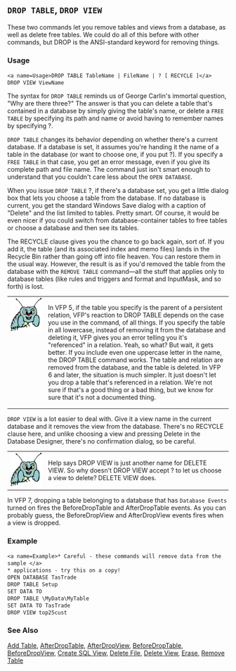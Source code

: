 ## <a name=Title>`DROP TABLE`, `DROP VIEW`</a>
<a name=Introduction>These two commands let you remove tables and views from a database, as well as delete free tables. We could do all of this before with other commands, but DROP is the ANSI-standard keyword for removing things.</a>
### Usage

```foxpro
<a name=Usage>DROP TABLE TableName | FileName | ? [ RECYCLE ]</a>
DROP VIEW ViewName
```
<a name=Body>The syntax for `DROP TABLE` reminds us of George Carlin's immortal question, "Why are there three?" The answer is that you can delete a table that's contained in a database by simply giving the table's name, or delete a `FREE TABLE` by specifying its path and name or avoid having to remember names by specifying ?. </a>

`DROP TABLE` changes its behavior depending on whether there's a current database. If a database is set, it assumes you're handing it the name of a table in the database (or want to choose one, if you put ?). If you specify a `FREE TABLE` in that case, you get an error message, even if you give its complete path and file name. The command just isn't smart enough to understand that you couldn't care less about the `OPEN DATABASE`.

When you issue `DROP TABLE` ?, if there's a database set, you get a little dialog box that lets you choose a table from the database. If no database is current, you get the standard Windows Save dialog with a caption of "Delete" and the list limited to tables. Pretty smart. Of course, it would be even nicer if you could switch from database-container tables to free tables or choose a database and then see its tables.

The RECYCLE clause gives you the chance to go back again, sort of. If you add it, the table (and its associated index and memo files) lands in the Recycle Bin rather than going off into file heaven. You can restore them in the usual way. However, the result is as if you'd removed the table from the database with the `REMOVE TABLE` command&mdash;all the stuff that applies only to database tables (like rules and triggers and format and InputMask, and so forth) is lost. 

<table>
<tr>
  <td width="17%" valign="top">
<img  width="95" height="78" src="bug.gif">
  </td>
  
  <td width="83%">
  <p>In VFP 5, if the table you specify is the parent of a persistent relation, VFP's reaction to DROP TABLE depends on the case you use in the command, of all things. If you specify the table in all lowercase, instead of removing it from the database and deleting it, VFP gives you an error telling you it's &quot;referenced&quot; in a relation. Yeah, so what? But wait, it gets better. If you include even one uppercase letter in the name, the DROP TABLE command works. The table and relation are removed from the database, and the table is deleted. In VFP 6 and later, the situation is much simpler. It just doesn't let you drop a table that's referenced in a relation. We're not sure if that's a good thing or a bad thing, but we know for sure that it's not a documented thing.</p>
  </td>
  
 </tr>
</table>

`DROP VIEW` is a lot easier to deal with. Give it a view name in the current database and it removes the view from the database. There's no RECYCLE clause here, and unlike choosing a view and pressing Delete in the Database Designer, there's no confirmation dialog, so be careful.

<table>
<tr>
  <td width="17%" valign="top">
<img  width="95" height="78" src="bug.gif">
  </td>
  
  <td width="83%">
  <p>Help says DROP VIEW is just another name for DELETE VIEW. So why doesn't DROP VIEW accept ? to let us choose a view to delete? DELETE VIEW does.</p>
  </td>
  
 </tr>
</table>

In VFP 7, dropping a table belonging to a database that has `Database Events` turned on fires the BeforeDropTable and AfterDropTable events. As you can probably guess, the BeforeDropView and AfterDropView events fires when a view is dropped.
### Example

```foxpro
<a name=Example>* Careful - these commands will remove data from the sample </a>
* applications - try this on a copy!
OPEN DATABASE TasTrade
DROP TABLE Setup
SET DATA TO
DROP TABLE \MyData\MyTable
SET DATA TO TasTrade
DROP VIEW top25cust
```

### See Also

[Add Table](s4g314.md), [AfterDropTable](s4g845.md), [AfterDropView](s4g846.md), [BeforeDropTable](s4g845.md), [BeforeDropView](s4g846.md), [Create SQL View](s4g353.md), [Delete File](s4g163.md), [Delete View](s4g353.md), [Erase](s4g163.md), [Remove Table](s4g314.md)